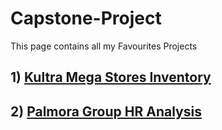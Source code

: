 # Capstone-Project
This page contains all my Favourites Projects

## 1) [Kultra Mega Stores Inventory](https://github.com/oakindeji1/Kultra-Mega-Stores-Inventory-)
## 2) [Palmora Group HR Analysis](https://github.com/oakindeji1/Palmora-Group-HR-Analysis)

